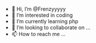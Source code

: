 - 👋 Hi, I’m @Frenzyyyyy
- 👀 I’m interested in coding
- 🌱 I’m currently learning php
- 💞️ I’m looking to collaborate on ...
- 📫 How to reach me ...

<!---
Frenzyyyyy/Frenzyyyyy is a ✨ special ✨ repository because its `README.md` (this file) appears on your GitHub profile.
You can click the Preview link to take a look at your changes.
--->
